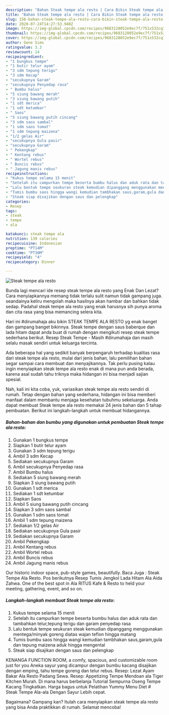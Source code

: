 ```yaml
---
description: "Bahan Steak tempe ala resto | Cara Bikin Steak tempe ala resto Yang Enak Dan Mudah"
title: "Bahan Steak tempe ala resto | Cara Bikin Steak tempe ala resto Yang Enak Dan Mudah"
slug: 156-bahan-steak-tempe-ala-resto-cara-bikin-steak-tempe-ala-resto-yang-enak-dan-mudah
date: 2020-07-24T14:27:53.940Z
image: https://img-global.cpcdn.com/recipes/9683128052e9ec7f/751x532cq70/steak-tempe-ala-resto-foto-resep-utama.jpg
thumbnail: https://img-global.cpcdn.com/recipes/9683128052e9ec7f/751x532cq70/steak-tempe-ala-resto-foto-resep-utama.jpg
cover: https://img-global.cpcdn.com/recipes/9683128052e9ec7f/751x532cq70/steak-tempe-ala-resto-foto-resep-utama.jpg
author: Gene Sims
ratingvalue: 3.3
reviewcount: 14
recipeingredient:
- "1 bungkus tempe"
- "1 butir telur ayam"
- "3 sdm tepung terigu"
- "3 sdm Kecap"
- "secukupnya Garam"
- "secukupnya Penyedap rasa"
- " Bumbu halus"
- "5 siung bawang merah"
- "3 siung bawang putih"
- "1 sdt merica"
- "1 sdt ketumbar"
- " Saos"
- "5 siung bawang putih cincang"
- "3 sdm saos sambal"
- "1 sdm saos tomat"
- "1 sdm tepung maizena"
- "1/2 gelas Air"
- "secukupnya Gula pasir"
- "secukupnya Garam"
- " Pekengkap"
- " Kentang rebus"
- " Wortel rebus"
- " Buncis rebus"
- " Jagung manis rebus"
recipeinstructions:
- "Kukus tempe selama 15 menit"
- "Setelah itu campurkan tempe beserta bumbu halus dan aduk rata dan tambahkan telur,tepung terigu dan garam penyedap rasa"
- "Lalu bentuk tempe seukuran steak kemudian dipanggang menggunakan mentega/minyak goreng diatas wajan teflon hingga matang"
- "Tumis bumbu saos hingga wangi kemudian tambhakan saus,garam,gula dan tepung maizena aduk hingga mengental"
- "Steak siap disajikan dengan saus dan pelengkap"
categories:
- Resep
tags:
- steak
- tempe
- ala

katakunci: steak tempe ala 
nutrition: 139 calories
recipecuisine: Indonesian
preptime: "PT14M"
cooktime: "PT30M"
recipeyield: "4"
recipecategory: Dinner

---
```



![Steak tempe ala resto](https://img-global.cpcdn.com/recipes/9683128052e9ec7f/751x532cq70/steak-tempe-ala-resto-foto-resep-utama.jpg)

Bunda lagi mencari ide resep steak tempe ala resto yang Enak Dan Lezat? Cara menyiapkannya memang tidak terlalu sulit namun tidak gampang juga. seandainya keliru mengolah maka hasilnya akan hambar dan bahkan tidak sedap. Padahal steak tempe ala resto yang enak harusnya sih punya aroma dan cita rasa yang bisa memancing selera kita.

Hari ini #dirumahaja aku bikin STEAK TEMPE ALA RESTO yg enak banget dan gampang banget bikinnya. Steak tempe dengan saus baberque dan lada hitam dapat anda buat di rumah dengan mengikuti resep steak tempe sederhana berikut. Resep Steak Tempe - Masih #dirumahaja dan masih selalu masak sendiri untuk keluarga tercinta.

Ada beberapa hal yang sedikit banyak berpengaruh terhadap kualitas rasa dari steak tempe ala resto, mulai dari jenis bahan, lalu pemilihan bahan segar sampai cara membuat dan menyajikannya. Tak perlu pusing kalau ingin menyiapkan steak tempe ala resto enak di mana pun anda berada, karena asal sudah tahu triknya maka hidangan ini bisa menjadi sajian spesial.


Nah, kali ini kita coba, yuk, variasikan steak tempe ala resto sendiri di rumah. Tetap dengan bahan yang sederhana, hidangan ini bisa memberi manfaat dalam membantu menjaga kesehatan tubuhmu sekeluarga. Anda dapat membuat Steak tempe ala resto memakai 24 jenis bahan dan 5 tahap pembuatan. Berikut ini langkah-langkah untuk membuat hidangannya.

<!--inarticleads1-->

##### Bahan-bahan dan bumbu yang digunakan untuk pembuatan Steak tempe ala resto:

1. Gunakan 1 bungkus tempe
1. Siapkan 1 butir telur ayam
1. Gunakan 3 sdm tepung terigu
1. Ambil 3 sdm Kecap
1. Sediakan secukupnya Garam
1. Ambil secukupnya Penyedap rasa
1. Ambil  Bumbu halus
1. Sediakan 5 siung bawang merah
1. Siapkan 3 siung bawang putih
1. Gunakan 1 sdt merica
1. Sediakan 1 sdt ketumbar
1. Siapkan  Saos
1. Ambil 5 siung bawang putih cincang
1. Siapkan 3 sdm saos sambal
1. Gunakan 1 sdm saos tomat
1. Ambil 1 sdm tepung maizena
1. Sediakan 1/2 gelas Air
1. Sediakan secukupnya Gula pasir
1. Sediakan secukupnya Garam
1. Ambil  Pekengkap
1. Ambil  Kentang rebus
1. Ambil  Wortel rebus
1. Ambil  Buncis rebus
1. Ambil  Jagung manis rebus


Our historic indoor space, pub-style games, beautifully. Baca Juga : Steak Tempe Ala Resto. Pos berikutnya Resep Tumis Jengkol Lada Hitam Ala Aida Zahwa. One of the best spot in Ala RITUS Kafe &amp; Resto to held your meeting, gathering, event, and so on. 

<!--inarticleads2-->

##### Langkah-langkah membuat Steak tempe ala resto:

1. Kukus tempe selama 15 menit
1. Setelah itu campurkan tempe beserta bumbu halus dan aduk rata dan tambahkan telur,tepung terigu dan garam penyedap rasa
1. Lalu bentuk tempe seukuran steak kemudian dipanggang menggunakan mentega/minyak goreng diatas wajan teflon hingga matang
1. Tumis bumbu saos hingga wangi kemudian tambhakan saus,garam,gula dan tepung maizena aduk hingga mengental
1. Steak siap disajikan dengan saus dan pelengkap


KENANGA FUNCTION ROOM, a comfy, spacious, and customizable room just for you Aneka sayur yang dicampur dengan bumbu kacang disajikan dengan emping, tahu tempe goreng dan telur rebus. Resep: Lezat Ayam Bakar Ala Resto Padang Sewa. Resep: Appetizing Tempe Mendoan ala Tiger Kitchen Murah. Di mana harus berbelanja Tutorial Sempurna Oseng Tempe Kacang Tingkatkan. Harga bagus untuk Pelatihan Yummy Menu Diet # Steak Tempe Ala-ala Dengan Sayur Lebih cepat. 

Bagaimana? Gampang kan? Itulah cara menyiapkan steak tempe ala resto yang bisa Anda praktikkan di rumah. Selamat mencoba!
